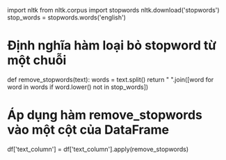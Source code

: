 import nltk
from nltk.corpus import stopwords
nltk.download('stopwords')
stop_words = stopwords.words('english')

# Định nghĩa hàm loại bỏ stopword từ một chuỗi
def remove_stopwords(text):
    words = text.split()
    return " ".join([word for word in words if word.lower() not in stop_words])

# Áp dụng hàm remove_stopwords vào một cột của DataFrame
df['text_column'] = df['text_column'].apply(remove_stopwords)
